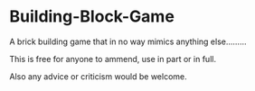 # Building-Block-Game
A brick building game that in no way mimics anything else.........

This is free for anyone to ammend, use in part or in full.

Also any advice or criticism would be welcome.
